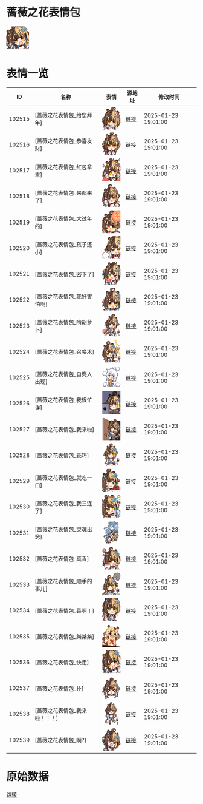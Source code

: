 # 蔷薇之花表情包

<img src="./cover.png" height="60" alt="cover" />

# 表情一览

|ID|名称|表情|源地址|修改时间|
|----|----|----|----|----|
|102515|[蔷薇之花表情包_给您拜年]|<img src="./pic/102515_%5B蔷薇之花表情包_给您拜年%5D.png" height="60" alt="给您拜年"/>|[链接](https://i0.hdslb.com/bfs/garb/811aff2fd39b87be2fd603fb2b75e17fad5d15b8.png)|2025-01-23 19:01:00|
|102516|[蔷薇之花表情包_恭喜发财]|<img src="./pic/102516_%5B蔷薇之花表情包_恭喜发财%5D.png" height="60" alt="恭喜发财"/>|[链接](https://i0.hdslb.com/bfs/garb/effc8067cce46879848257a6253f7fb88ead295b.png)|2025-01-23 19:01:00|
|102517|[蔷薇之花表情包_红包拿来]|<img src="./pic/102517_%5B蔷薇之花表情包_红包拿来%5D.png" height="60" alt="红包拿来"/>|[链接](https://i0.hdslb.com/bfs/garb/254cfd06adb19e01ae6411c07a7628f6990a15eb.png)|2025-01-23 19:01:00|
|102518|[蔷薇之花表情包_来都来了]|<img src="./pic/102518_%5B蔷薇之花表情包_来都来了%5D.png" height="60" alt="来都来了"/>|[链接](https://i0.hdslb.com/bfs/garb/4757c4e08c0f909bb5ca60e854f9de5cf25be1a3.png)|2025-01-23 19:01:00|
|102519|[蔷薇之花表情包_大过年的]|<img src="./pic/102519_%5B蔷薇之花表情包_大过年的%5D.png" height="60" alt="大过年的"/>|[链接](https://i0.hdslb.com/bfs/garb/0566ec548454d5ff71913c2cbd3af89fa007aad1.png)|2025-01-23 19:01:00|
|102520|[蔷薇之花表情包_孩子还小]|<img src="./pic/102520_%5B蔷薇之花表情包_孩子还小%5D.png" height="60" alt="孩子还小"/>|[链接](https://i0.hdslb.com/bfs/garb/9922a5118bb7f04cd165b497f1f7dd3c04de3094.png)|2025-01-23 19:01:00|
|102521|[蔷薇之花表情包_密下了]|<img src="./pic/102521_%5B蔷薇之花表情包_密下了%5D.png" height="60" alt="密下了"/>|[链接](https://i0.hdslb.com/bfs/garb/c7d0c28bcca2eb8ef2c0af07e9c0b31121798901.png)|2025-01-23 19:01:00|
|102522|[蔷薇之花表情包_我好害怕啊]|<img src="./pic/102522_%5B蔷薇之花表情包_我好害怕啊%5D.png" height="60" alt="我好害怕啊"/>|[链接](https://i0.hdslb.com/bfs/garb/96befc9e491c4abd722a219333035f92261c635b.png)|2025-01-23 19:01:00|
|102523|[蔷薇之花表情包_啃胡萝卜]|<img src="./pic/102523_%5B蔷薇之花表情包_啃胡萝卜%5D.png" height="60" alt="啃胡萝卜"/>|[链接](https://i0.hdslb.com/bfs/garb/a91c2644cfb83aa0d32ba00d7073af1ab8660796.png)|2025-01-23 19:01:00|
|102524|[蔷薇之花表情包_召唤术]|<img src="./pic/102524_%5B蔷薇之花表情包_召唤术%5D.png" height="60" alt="召唤术"/>|[链接](https://i0.hdslb.com/bfs/garb/747a541347a67ef8eba51342ba018d98a8d09526.png)|2025-01-23 19:01:00|
|102525|[蔷薇之花表情包_自麂人出现]|<img src="./pic/102525_%5B蔷薇之花表情包_自麂人出现%5D.png" height="60" alt="自麂人出现"/>|[链接](https://i0.hdslb.com/bfs/garb/0eb379186625a664b00aba927949d9d7fab6e6bc.png)|2025-01-23 19:01:00|
|102526|[蔷薇之花表情包_我很忙诶]|<img src="./pic/102526_%5B蔷薇之花表情包_我很忙诶%5D.png" height="60" alt="我很忙诶"/>|[链接](https://i0.hdslb.com/bfs/garb/6af8c666d686878f0c0a3ac948030ecbcf4b6c54.png)|2025-01-23 19:01:00|
|102527|[蔷薇之花表情包_我来啦]|<img src="./pic/102527_%5B蔷薇之花表情包_我来啦%5D.png" height="60" alt="我来啦"/>|[链接](https://i0.hdslb.com/bfs/garb/6375d0d16e843c2907c891fad4f96ca1ad7e8334.png)|2025-01-23 19:01:00|
|102528|[蔷薇之花表情包_乖巧]|<img src="./pic/102528_%5B蔷薇之花表情包_乖巧%5D.png" height="60" alt="乖巧"/>|[链接](https://i0.hdslb.com/bfs/garb/fb54f70ae6e59879a2636b29d3cb73a05fdf4305.png)|2025-01-23 19:01:00|
|102529|[蔷薇之花表情包_就吃一口]|<img src="./pic/102529_%5B蔷薇之花表情包_就吃一口%5D.png" height="60" alt="就吃一口"/>|[链接](https://i0.hdslb.com/bfs/garb/6542fe98d4ccc2ea0bd0efcd906ad811c0e81893.png)|2025-01-23 19:01:00|
|102530|[蔷薇之花表情包_我三连了]|<img src="./pic/102530_%5B蔷薇之花表情包_我三连了%5D.png" height="60" alt="我三连了"/>|[链接](https://i0.hdslb.com/bfs/garb/24ec2144f3162ecee5f1415095e9907cb8dc8c5d.png)|2025-01-23 19:01:00|
|102531|[蔷薇之花表情包_灵魂出窍]|<img src="./pic/102531_%5B蔷薇之花表情包_灵魂出窍%5D.png" height="60" alt="灵魂出窍"/>|[链接](https://i0.hdslb.com/bfs/garb/274e50282dc8f5d69506d78c28047ca4c0e49e10.png)|2025-01-23 19:01:00|
|102532|[蔷薇之花表情包_真香]|<img src="./pic/102532_%5B蔷薇之花表情包_真香%5D.png" height="60" alt="真香"/>|[链接](https://i0.hdslb.com/bfs/garb/df15dc12266135befb5489f303974616f360fd40.png)|2025-01-23 19:01:00|
|102533|[蔷薇之花表情包_顺手的事儿]|<img src="./pic/102533_%5B蔷薇之花表情包_顺手的事儿%5D.png" height="60" alt="顺手的事儿"/>|[链接](https://i0.hdslb.com/bfs/garb/940c71d7888386e992cdbb5a2328b205b25c212e.png)|2025-01-23 19:01:00|
|102534|[蔷薇之花表情包_善啊！]|<img src="./pic/102534_%5B蔷薇之花表情包_善啊！%5D.png" height="60" alt="善啊！"/>|[链接](https://i0.hdslb.com/bfs/garb/23040b6f8101b320026fe9acb4dc4a7589a9b403.png)|2025-01-23 19:01:00|
|102535|[蔷薇之花表情包_桀桀桀]|<img src="./pic/102535_%5B蔷薇之花表情包_桀桀桀%5D.png" height="60" alt="桀桀桀"/>|[链接](https://i0.hdslb.com/bfs/garb/d24a815938e211ebafd6bcbd6031b89c4d95a41a.png)|2025-01-23 19:01:00|
|102536|[蔷薇之花表情包_快走]|<img src="./pic/102536_%5B蔷薇之花表情包_快走%5D.png" height="60" alt="快走"/>|[链接](https://i0.hdslb.com/bfs/garb/9c6d8b11bb677fdddfcefd51e187021a8c7fc232.png)|2025-01-23 19:01:00|
|102537|[蔷薇之花表情包_扑]|<img src="./pic/102537_%5B蔷薇之花表情包_扑%5D.png" height="60" alt="扑"/>|[链接](https://i0.hdslb.com/bfs/garb/74aaeb26c84cbc71d896c257549b05db46e06049.png)|2025-01-23 19:01:00|
|102538|[蔷薇之花表情包_我来啦！！！]|<img src="./pic/102538_%5B蔷薇之花表情包_我来啦！！！%5D.png" height="60" alt="我来啦！！！"/>|[链接](https://i0.hdslb.com/bfs/garb/deaf76c15899835534fd73891560d71afc7a2e11.png)|2025-01-23 19:01:00|
|102539|[蔷薇之花表情包_啊?]|<img src="./pic/102539_%5B蔷薇之花表情包_啊_%5D.png" height="60" alt="啊?"/>|[链接](https://i0.hdslb.com/bfs/garb/7c615380e81d89f4a3139fe0a37b40d6866cbe54.png)|2025-01-23 19:01:00|

# 原始数据

[跳转](./raw.json)

